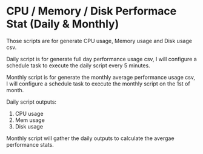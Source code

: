 # CPU / Memory / Disk Performace Stat (Daily & Monthly)

Those scripts are for generate CPU usage, Memory usage and Disk usage csv.

Daily script is for generate full day performance usage csv, I will configure a schedule task to execute the daily script every 5 minutes.

Monthly script is for generate the monthly average performance usage csv, I will configure a schedule task to execute the monthly script on the 1st of month.

Daily script outputs: 
1) CPU usage
2) Mem usage
3) Disk usage

Monthly script will gather the daily outputs to calculate the avergae performance stats.
